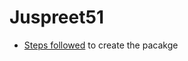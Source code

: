 # Juspreet51
- [Steps followed](https://packaging.python.org/tutorials/packaging-projects/) to create the pacakge

